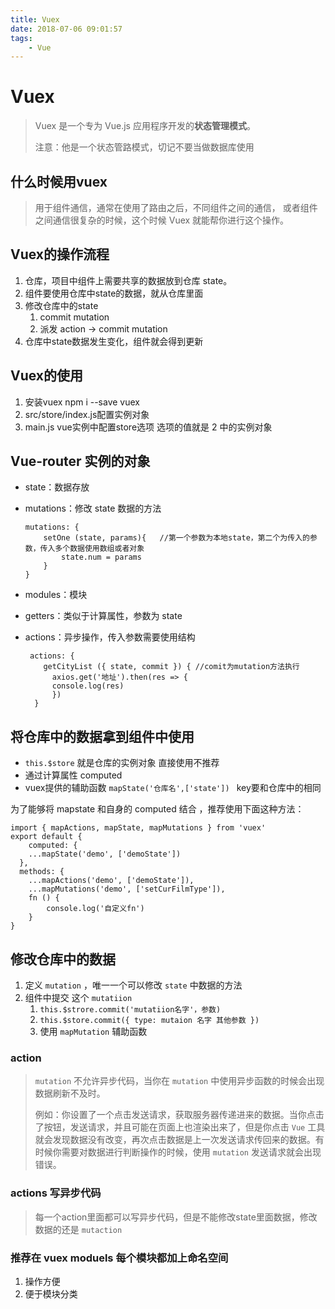 ```yaml
---
title: Vuex
date: 2018-07-06 09:01:57
tags:
	- Vue
---
```


# Vuex 

> Vuex 是一个专为 Vue.js 应用程序开发的**状态管理模式**。
>
> 注意：他是一个状态管路模式，切记不要当做数据库使用
## 什么时候用vuex

> 用于组件通信，通常在使用了路由之后，不同组件之间的通信， 或者组件之间通信很复杂的时候，这个时候 Vuex 就能帮你进行这个操作。

## Vuex的操作流程

1. 仓库，项目中组件上需要共享的数据放到仓库 state。
2. 组件要使用仓库中state的数据，就从仓库里面
3. 修改仓库中的state
    1. commit  mutation
    2. 派发 action -> commit mutation
4. 仓库中state数据发生变化，组件就会得到更新

## Vuex的使用

1. 安装vuex npm i --save vuex
2. src/store/index.js配置实例对象
3. main.js vue实例中配置store选项 选项的值就是 2 中的实例对象

## Vue-router 实例的对象

- state：数据存放

- mutations：修改 state 数据的方法

  ```JS
  mutations: {
      setOne (state, params){	//第一个参数为本地state，第二个为传入的参数，传入多个数据使用数组或者对象
          state.num = params
      }
  }
  ```

- modules：模块

- getters：类似于计算属性，参数为 state

- actions：异步操作，传入参数需要使用结构

  ```JS
   actions: {
      getCityList ({ state, commit }) {	//comit为mutation方法执行
        axios.get('地址').then(res => {
  		console.log(res)
        })
   	}
  ```

  

## 将仓库中的数据拿到组件中使用

- `this.$store` 就是仓库的实例对象  直接使用不推荐
- 通过计算属性 computed
-  vuex提供的辅助函数 `mapState('仓库名',['state']) `  key要和仓库中的相同

为了能够将 mapstate 和自身的 computed 结合 ，推荐使用下面这种方法：

```JS
import { mapActions, mapState, mapMutations } from 'vuex'
export default {
    computed: {
    ...mapState('demo', ['demoState'])
  },
  methods: {
    ...mapActions('demo', ['demoState']),
    ...mapMutations('demo', ['setCurFilmType']),
    fn () {
        console.log('自定义fn')
    }
}
```



## 修改仓库中的数据

1. 定义 `mutation` ，唯一一个可以修改 `state` 中数据的方法
2. 组件中提交 这个 `mutatiion`
    1. `this.$strore.commit('mutatiion名字'，参数)`
    2. `this.$store.commit({
    type: mutaion 名字
    其他参数
    })`
    3. 使用 `mapMutation` 辅助函数
### action

> `mutation` 不允许异步代码，当你在 `mutation` 中使用异步函数的时候会出现数据刷新不及时。
>
> 例如：你设置了一个点击发送请求，获取服务器传递进来的数据。当你点击了按钮，发送请求，并且可能在页面上也渲染出来了，但是你点击 `Vue` 工具就会发现数据没有改变，再次点击数据是上一次发送请求传回来的数据。有时候你需要对数据进行判断操作的时候，使用 `mutation` 发送请求就会出现错误。

### actions 写异步代码  
> 每一个action里面都可以写异步代码，但是不能修改state里面数据，修改数据的还是 `mutaction`

### 推荐在 vuex moduels 每个模块都加上命名空间

1. 操作方便
2. 便于模块分类